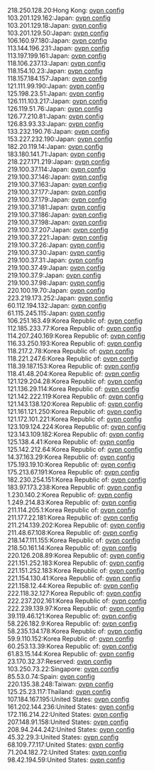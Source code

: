 218.250.128.20:Hong Kong: [ovpn config](vpn/218_250_128_20.ovpn)  
103.201.129.162:Japan: [ovpn config](vpn/103_201_129_162.ovpn)  
103.201.129.18:Japan: [ovpn config](vpn/103_201_129_18.ovpn)  
103.201.129.50:Japan: [ovpn config](vpn/103_201_129_50.ovpn)  
106.160.97.180:Japan: [ovpn config](vpn/106_160_97_180.ovpn)  
113.144.196.231:Japan: [ovpn config](vpn/113_144_196_231.ovpn)  
113.197.199.161:Japan: [ovpn config](vpn/113_197_199_161.ovpn)  
118.106.237.13:Japan: [ovpn config](vpn/118_106_237_13.ovpn)  
118.154.10.23:Japan: [ovpn config](vpn/118_154_10_23.ovpn)  
118.157.184.157:Japan: [ovpn config](vpn/118_157_184_157.ovpn)  
121.111.99.190:Japan: [ovpn config](vpn/121_111_99_190.ovpn)  
125.198.23.51:Japan: [ovpn config](vpn/125_198_23_51.ovpn)  
126.111.103.217:Japan: [ovpn config](vpn/126_111_103_217.ovpn)  
126.119.51.76:Japan: [ovpn config](vpn/126_119_51_76.ovpn)  
126.77.210.81:Japan: [ovpn config](vpn/126_77_210_81.ovpn)  
126.83.93.33:Japan: [ovpn config](vpn/126_83_93_33.ovpn)  
133.232.190.76:Japan: [ovpn config](vpn/133_232_190_76.ovpn)  
153.227.232.190:Japan: [ovpn config](vpn/153_227_232_190.ovpn)  
182.20.119.14:Japan: [ovpn config](vpn/182_20_119_14.ovpn)  
183.180.141.71:Japan: [ovpn config](vpn/183_180_141_71.ovpn)  
218.227.171.219:Japan: [ovpn config](vpn/218_227_171_219.ovpn)  
219.100.37.114:Japan: [ovpn config](vpn/219_100_37_114.ovpn)  
219.100.37.146:Japan: [ovpn config](vpn/219_100_37_146.ovpn)  
219.100.37.163:Japan: [ovpn config](vpn/219_100_37_163.ovpn)  
219.100.37.177:Japan: [ovpn config](vpn/219_100_37_177.ovpn)  
219.100.37.179:Japan: [ovpn config](vpn/219_100_37_179.ovpn)  
219.100.37.181:Japan: [ovpn config](vpn/219_100_37_181.ovpn)  
219.100.37.186:Japan: [ovpn config](vpn/219_100_37_186.ovpn)  
219.100.37.198:Japan: [ovpn config](vpn/219_100_37_198.ovpn)  
219.100.37.207:Japan: [ovpn config](vpn/219_100_37_207.ovpn)  
219.100.37.221:Japan: [ovpn config](vpn/219_100_37_221.ovpn)  
219.100.37.26:Japan: [ovpn config](vpn/219_100_37_26.ovpn)  
219.100.37.30:Japan: [ovpn config](vpn/219_100_37_30.ovpn)  
219.100.37.31:Japan: [ovpn config](vpn/219_100_37_31.ovpn)  
219.100.37.49:Japan: [ovpn config](vpn/219_100_37_49.ovpn)  
219.100.37.9:Japan: [ovpn config](vpn/219_100_37_9.ovpn)  
219.100.37.98:Japan: [ovpn config](vpn/219_100_37_98.ovpn)  
220.100.19.70:Japan: [ovpn config](vpn/220_100_19_70.ovpn)  
223.219.173.252:Japan: [ovpn config](vpn/223_219_173_252.ovpn)  
60.112.194.132:Japan: [ovpn config](vpn/60_112_194_132.ovpn)  
61.115.245.115:Japan: [ovpn config](vpn/61_115_245_115.ovpn)  
106.251.163.49:Korea Republic of: [ovpn config](vpn/106_251_163_49.ovpn)  
112.185.233.77:Korea Republic of: [ovpn config](vpn/112_185_233_77.ovpn)  
114.207.240.169:Korea Republic of: [ovpn config](vpn/114_207_240_169.ovpn)  
116.33.250.193:Korea Republic of: [ovpn config](vpn/116_33_250_193.ovpn)  
118.217.2.78:Korea Republic of: [ovpn config](vpn/118_217_2_78.ovpn)  
118.221.247.6:Korea Republic of: [ovpn config](vpn/118_221_247_6.ovpn)  
118.39.187.153:Korea Republic of: [ovpn config](vpn/118_39_187_153.ovpn)  
118.41.48.204:Korea Republic of: [ovpn config](vpn/118_41_48_204.ovpn)  
121.129.204.28:Korea Republic of: [ovpn config](vpn/121_129_204_28.ovpn)  
121.136.29.114:Korea Republic of: [ovpn config](vpn/121_136_29_114.ovpn)  
121.142.222.119:Korea Republic of: [ovpn config](vpn/121_142_222_119.ovpn)  
121.143.138.120:Korea Republic of: [ovpn config](vpn/121_143_138_120.ovpn)  
121.161.121.250:Korea Republic of: [ovpn config](vpn/121_161_121_250.ovpn)  
121.172.101.221:Korea Republic of: [ovpn config](vpn/121_172_101_221.ovpn)  
123.109.124.224:Korea Republic of: [ovpn config](vpn/123_109_124_224.ovpn)  
123.143.109.182:Korea Republic of: [ovpn config](vpn/123_143_109_182.ovpn)  
125.138.4.41:Korea Republic of: [ovpn config](vpn/125_138_4_41.ovpn)  
125.142.212.64:Korea Republic of: [ovpn config](vpn/125_142_212_64.ovpn)  
14.37.163.29:Korea Republic of: [ovpn config](vpn/14_37_163_29.ovpn)  
175.193.19.10:Korea Republic of: [ovpn config](vpn/175_193_19_10.ovpn)  
175.213.67.191:Korea Republic of: [ovpn config](vpn/175_213_67_191.ovpn)  
182.230.254.151:Korea Republic of: [ovpn config](vpn/182_230_254_151.ovpn)  
183.97.173.238:Korea Republic of: [ovpn config](vpn/183_97_173_238.ovpn)  
1.230.140.2:Korea Republic of: [ovpn config](vpn/1_230_140_2.ovpn)  
1.249.214.83:Korea Republic of: [ovpn config](vpn/1_249_214_83.ovpn)  
211.114.205.1:Korea Republic of: [ovpn config](vpn/211_114_205_1.ovpn)  
211.177.22.181:Korea Republic of: [ovpn config](vpn/211_177_22_181.ovpn)  
211.214.139.202:Korea Republic of: [ovpn config](vpn/211_214_139_202.ovpn)  
211.48.67.108:Korea Republic of: [ovpn config](vpn/211_48_67_108.ovpn)  
218.147.111.155:Korea Republic of: [ovpn config](vpn/218_147_111_155.ovpn)  
218.50.161.14:Korea Republic of: [ovpn config](vpn/218_50_161_14.ovpn)  
220.126.208.89:Korea Republic of: [ovpn config](vpn/220_126_208_89.ovpn)  
221.151.252.183:Korea Republic of: [ovpn config](vpn/221_151_252_183.ovpn)  
221.151.252.183:Korea Republic of: [ovpn config](vpn/221_151_252_183.ovpn)  
221.154.130.41:Korea Republic of: [ovpn config](vpn/221_154_130_41.ovpn)  
221.158.12.44:Korea Republic of: [ovpn config](vpn/221_158_12_44.ovpn)  
222.118.32.127:Korea Republic of: [ovpn config](vpn/222_118_32_127.ovpn)  
222.237.202.161:Korea Republic of: [ovpn config](vpn/222_237_202_161.ovpn)  
222.239.139.97:Korea Republic of: [ovpn config](vpn/222_239_139_97.ovpn)  
39.119.46.121:Korea Republic of: [ovpn config](vpn/39_119_46_121.ovpn)  
58.226.182.9:Korea Republic of: [ovpn config](vpn/58_226_182_9.ovpn)  
58.235.134.178:Korea Republic of: [ovpn config](vpn/58_235_134_178.ovpn)  
59.9.110.152:Korea Republic of: [ovpn config](vpn/59_9_110_152.ovpn)  
60.253.13.39:Korea Republic of: [ovpn config](vpn/60_253_13_39.ovpn)  
61.83.15.144:Korea Republic of: [ovpn config](vpn/61_83_15_144.ovpn)  
23.170.32.37:Reserved: [ovpn config](vpn/23_170_32_37.ovpn)  
103.250.73.22:Singapore: [ovpn config](vpn/103_250_73_22.ovpn)  
85.53.0.74:Spain: [ovpn config](vpn/85_53_0_74.ovpn)  
220.135.38.248:Taiwan: [ovpn config](vpn/220_135_38_248.ovpn)  
125.25.23.117:Thailand: [ovpn config](vpn/125_25_23_117.ovpn)  
107.184.167.195:United States: [ovpn config](vpn/107_184_167_195.ovpn)  
161.202.144.236:United States: [ovpn config](vpn/161_202_144_236.ovpn)  
172.116.214.22:United States: [ovpn config](vpn/172_116_214_22.ovpn)  
207.148.91.158:United States: [ovpn config](vpn/207_148_91_158.ovpn)  
208.94.244.242:United States: [ovpn config](vpn/208_94_244_242.ovpn)  
45.32.29.3:United States: [ovpn config](vpn/45_32_29_3.ovpn)  
68.109.77.117:United States: [ovpn config](vpn/68_109_77_117.ovpn)  
71.204.182.72:United States: [ovpn config](vpn/71_204_182_72.ovpn)  
98.42.194.59:United States: [ovpn config](vpn/98_42_194_59.ovpn)  
